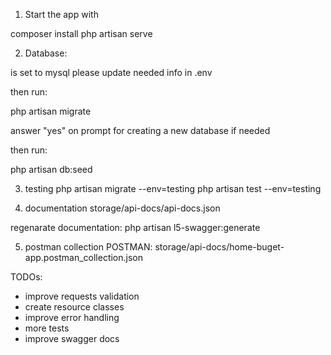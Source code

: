 1. Start the app with

composer install
php artisan serve

2. Database:

is set to mysql
please update needed info in .env

then run: 

php artisan migrate

answer "yes" on prompt for creating a new database if needed

then run: 

php artisan db:seed

3. testing
php artisan migrate --env=testing
php artisan test --env=testing

4. documentation
storage/api-docs/api-docs.json

regenarate documentation:
php artisan l5-swagger:generate

5. postman collection
POSTMAN: storage/api-docs/home-buget-app.postman_collection.json

TODOs:
- improve requests validation
- create resource classes
- improve error handling
- more tests
- improve swagger docs